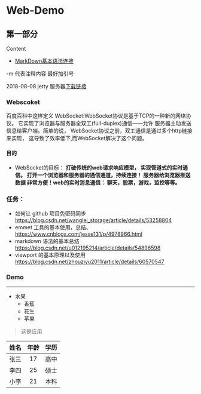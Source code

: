 # Web-Demo
## 第一部分
Content

* [MarkDown基本语法连接](https://www.jianshu.com/p/191d1e21f7ed)

-m 代表注释内容 最好加引号

2018-08-08
 jetty 服务器[下载链接](http://www.eclipse.org/jetty/download.html)
 
 ### Webscoket
 百度百科中这样定义
 WebSocket:WebSocket协议是基于TCP的一种新的网络协议。
 它实现了浏览器与服务器全双工(full-duplex)通信——允许
 服务器主动发送信息给客户端。简单的说，
 WebSocket协议之前，双工通信是通过多个http链接来实现，
 这导致了效率低下,而WebSocket解决了这个问题。
 #### 目的
 - WebSocket的目标：
 **打破传统的web请求响应模型， 
 实现管道式的实时通信。
 打开一个浏览器和服务器的通信通道，持续连接！ 
 服务器给浏览器推送数据 非常方便！web的实时消息通信： 
 聊天，股票，游戏，监控等等。**
 
 ### 任务：
 
 * 如何让 github 项目免密码同步
  https://blog.csdn.net/wanglei_storage/article/details/53258804
  * emmet 工具的基本使用，总结、
  https://www.cnblogs.com/jesse131/p/4978966.html
  * markdown 语法的基本总结
  https://blog.csdn.net/u012195214/article/details/54896598
 *  viewport 的基本原理以及使用
  https://blog.csdn.net/zhouziyu2011/article/details/60570547

### Demo
---
- 水果 
    - 香蕉
    - 花生
    * 苹果
 > 这是应用
 
 | 姓名 | 年龄 | 学历 |
 |:---|:---:|---:|
 | 张三 | 17 | 高中 |
 | 李四 | 25 | 硕士 |
 | 小李 | 21 | 本科 |



